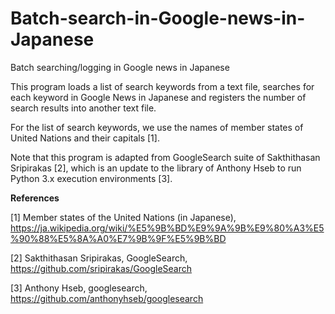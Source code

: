 # Batch-search-in-Google-news-in-Japanese

Batch searching/logging in Google news in Japanese

This program loads a list of search keywords from a text file, searches for each keyword in Google News in Japanese and registers the number of search results into another text file. 

For the list of search keywords, we use the names of member states of United Nations and their capitals [1].

Note that this program is adapted from GoogleSearch suite of Sakthithasan Sripirakas [2], which is an update to the library of Anthony Hseb to run Python 3.x execution environments [3].

**References**

[1] Member states of the United Nations (in Japanese), https://ja.wikipedia.org/wiki/%E5%9B%BD%E9%9A%9B%E9%80%A3%E5%90%88%E5%8A%A0%E7%9B%9F%E5%9B%BD 

[2] Sakthithasan Sripirakas, GoogleSearch, https://github.com/sripirakas/GoogleSearch

[3] Anthony Hseb, googlesearch, https://github.com/anthonyhseb/googlesearch

